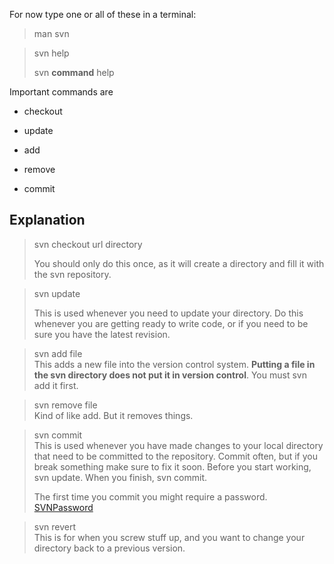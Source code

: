 For now type one or all of these in a terminal:
> man svn <p>
<blockquote>svn help <p>
svn <b>command</b> help <p></blockquote>

Important commands are<br>
<ul><li>checkout <p>
</li><li>update <p>
</li><li>add <p>
</li><li>remove <p>
</li><li>commit <p></li></ul>


<h2>Explanation</h2>

<blockquote>svn checkout url directory <p>
You should only do this once, as it will create a directory and fill it with the svn repository.</blockquote>

<blockquote>svn update <p>
This is used whenever you need to update your directory.  Do this whenever you are getting ready to write code, or if you need to be sure you have the latest revision.</blockquote>

<blockquote>svn add file<br>
This adds a new file into the version control system.  <b>Putting a file in the svn directory does not put it in version control</b>.  You must svn add it first.</blockquote>

<blockquote>svn remove file<br>
Kind of like add. But it removes things.</blockquote>

<blockquote>svn commit<br>
This is used whenever you have made changes to your local directory that need to be committed to the repository.  Commit often, but if you break something make sure to fix it soon.  Before you start working, svn update.  When you finish, svn commit. <p>
The first time you commit you might require a password. <a href='SVNPassword.md'>SVNPassword</a></blockquote>

<blockquote>svn revert<br>
This is for when you screw stuff up, and you want to change your directory back to a previous version.